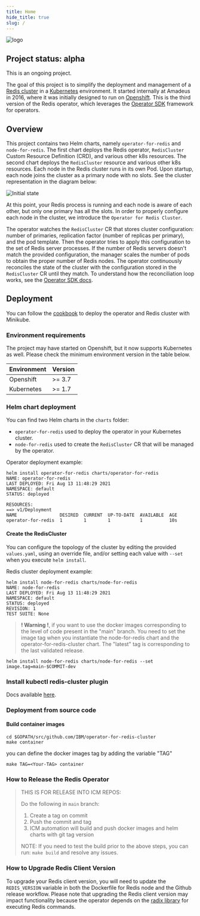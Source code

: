 ```yaml
---
title: Home
hide_title: true
slug: /
---
```


![logo](../static/images/logo.png)

## Project status: alpha

This is an ongoing project.

The goal of this project is to simplify the deployment and management of a [Redis cluster](https://redis.io/topics/cluster-tutorial) in a [Kubernetes](https://kubernetes.io/) environment. It started internally at Amadeus in 2016, where it was initially designed to run on [Openshift](https://www.openshift.com/). This is the third version of the Redis operator, which leverages the [Operator SDK](https://sdk.operatorframework.io/) framework for operators.

## Overview

This project contains two Helm charts, namely `operator-for-redis` and `node-for-redis`. The first chart deploys the Redis operator, `RedisCluster` Custom Resource Definition (CRD), and various other k8s resources. The second chart deploys the `RedisCluster` resource and various other k8s resources. Each node in the Redis cluster runs in its own Pod. Upon startup, each node joins the cluster as a primary node with no slots. See the cluster representation in the diagram below:

![Initial state](../static/images/overview_1.png)

At this point, your Redis process is running and each node is aware of each other, but only one primary has all the slots. In order to properly configure each node in the cluster, we introduce the `Operator for Redis Cluster`.

The operator watches the `RedisCluster` CR that stores cluster configuration: number of primaries, replication factor (number of replicas per primary), and the pod template. Then the operator tries to apply this configuration to the set of Redis server processes. If the number of Redis servers doesn't match the provided configuration, the manager scales the number of pods to obtain the proper number of Redis nodes. The operator continuously reconciles the state of the cluster with the configuration stored in the `RedisCluster` CR until they match. To understand how the reconciliation loop works, see the [Operator SDK docs](https://sdk.operatorframework.io/docs/building-operators/golang/tutorial/#reconcile-loop).

## Deployment

You can follow the [cookbook](cookbook.md) to deploy the operator and Redis cluster with Minikube.

### Environment requirements

The project may have started on Openshift, but it now supports Kubernetes as well. Please check the minimum environment version in the table below.

| Environment  | Version |
|--------------|---------|
| Openshift    | >= 3.7  |
| Kubernetes   | >= 1.7  |

### Helm chart deployment

You can find two Helm charts in the `charts` folder:

- `operator-for-redis` used to deploy the operator in your Kubernetes cluster.
- `node-for-redis` used to create the `RedisCluster` CR that will be managed by the operator.

Operator deployment example:
```console
helm install operator-for-redis charts/operator-for-redis
NAME: operator-for-redis
LAST DEPLOYED: Fri Aug 13 11:48:29 2021
NAMESPACE: default
STATUS: deployed

RESOURCES:
==> v1/Deployment
NAME                DESIRED  CURRENT  UP-TO-DATE  AVAILABLE  AGE
operator-for-redis  1        1        1           1          10s
```

#### Create the RedisCluster

You can configure the topology of the cluster by editing the provided `values.yaml`, using an override file, and/or setting each value with `--set` when you execute `helm install`.

Redis cluster deployment example:
```console
helm install node-for-redis charts/node-for-redis
NAME: node-for-redis
LAST DEPLOYED: Fri Aug 13 11:48:29 2021
NAMESPACE: default
STATUS: deployed
REVISION: 1
TEST SUITE: None
```

> **! Warning !**, if you want to use the docker images corresponding to the level of code present in the "main" branch. You need to set the image tag when you instantiate the node-for-redis chart and the operator-for-redis-cluster chart. The "latest" tag is corresponding to the last validated release.

```console
helm install node-for-redis charts/node-for-redis --set image.tag=main-$COMMIT-dev
```

### Install kubectl redis-cluster plugin

Docs available [here](kubectl-plugin.md).

### Deployment from source code

#### Build container images

```console
cd $GOPATH/src/github.com/IBM/operator-for-redis-cluster
make container
```

you can define the docker images tag by adding the variable "TAG"
```console
make TAG=<Your-TAG> container
```

### How to Release the Redis Operator

> THIS IS FOR RELEASE INTO ICM REPOS:
>
> Do the following in `main` branch:
> 1. Create a tag on commit
> 2. Push the commit and tag
> 3. ICM automation will build and push docker images and helm charts with git tag version
>
> NOTE: If you need to test the build prior to the above steps, you can run: `make build` and resolve any issues.

### How to Upgrade Redis Client Version

To upgrade your Redis client version, you will need to update the `REDIS_VERSION` variable in both the Dockerfile for Redis node and the Github release workflow. Please note that upgrading the Redis client version may impact functionality because the operator depends on the [radix library](https://github.com/mediocregopher/radix) for executing Redis commands.

